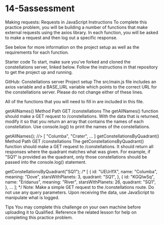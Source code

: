 # 14-5assessment

Making requests: Requests in JavaScript
Instructions
To complete this practice problem, you will be building a number of functions that make external requests using the axios library. In each function, you will be asked to make a request and then log out a specific response.

See below for more information on the project setup as well as the requirements for each function.

Starter code
To start, make sure you've forked and cloned the constellations server, linked below. Follow the instructions in that repository to get the project up and running.

GitHub: Constellations server
Project setup
The src/main.js file includes an axios variable and a BASE_URL variable which points to the correct URL for the constellations server. Please do not change either of these lines.

All of the functions that you will need to fill in are included in this file.

getAllNames()
Method	Path
GET	/constellations
The getAllNames() function should make a GET request to /constellations. With the data that is returned, modify it so that you return an array that contains the names of each constellation. Use console.log() to print the names of the constellations.

getAllNames(); //> [ "Columba", "Crater", ... ]
getConstellationsByQuadrant()
Method	Path
GET	/constellations
The getConstellationsByQuadrant() function should make a GET request to /constellations. It should return all responses where the quadrant matches what was given. For example, if "SQ1" is provided as the quadrant, only those constellations should be passed into the console.log() statement.

getConstellationsByQuadrant("SQ1");
/*
  [
    {
      id: "UEUrlfX",
      name: "Columba",
      meaning: "Dove",
      starsWithPlanets: 3,
      quadrant: "SQ1",
    },
    {
      id: "KGQIwSq",
      name: "Eridanus",
      meaning: "River",
      starsWithPlanets: 26,
      quadrant: "SQ1",
    },
    ...
  ];
*/
Note: Make a simple GET request to the /constellations route. Do not use any query parameters. Upon receiving the data, use JavaScript to manipulate what is logged.

Tips
You may complete this challenge on your own machine before uploading it to Qualified.
Reference the related lesson for help on completing this practice problem.
